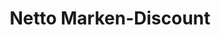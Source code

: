 ---
title: "Netto Marken-Discount"
url: /duisburg/netto-marken-discount-neumuehler-strasse/
shop: Supermarkt
---